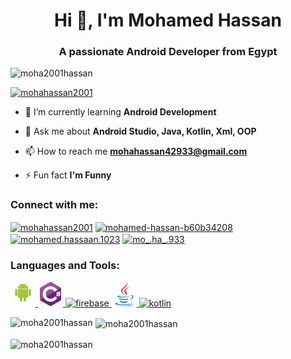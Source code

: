 <h1 align="center">Hi 👋, I'm Mohamed Hassan</h1>
<h3 align="center">A passionate Android Developer from Egypt</h3>


<p align="left"> <img src="https://komarev.com/ghpvc/?username=moha2001hassan&label=Profile%20views&color=0e75b6&style=flat" alt="moha2001hassan" /> </p>

<p align="left"> <a href="https://twitter.com/mohahassan2001" target="blank"><img src="https://img.shields.io/twitter/follow/mohahassan2001?logo=twitter&style=for-the-badge" alt="mohahassan2001" /></a> </p>

- 🌱 I’m currently learning **Android Development**

- 💬 Ask me about **Android Studio, Java, Kotlin, Xml, OOP**

- 📫 How to reach me **mohahassan42933@gmail.com**

- ⚡ Fun fact **I'm Funny**

<h3 align="left">Connect with me:</h3>
<p align="left">
<a href="https://twitter.com/mohahassan2001" target="blank"><img align="center" src="https://raw.githubusercontent.com/rahuldkjain/github-profile-readme-generator/master/src/images/icons/Social/twitter.svg" alt="mohahassan2001" height="30" width="40" /></a>
<a href="https://linkedin.com/in/mohamed-hassan-b60b34208" target="blank"><img align="center" src="https://raw.githubusercontent.com/rahuldkjain/github-profile-readme-generator/master/src/images/icons/Social/linked-in-alt.svg" alt="mohamed-hassan-b60b34208" height="30" width="40" /></a>
<a href="https://fb.com/mohamed.hassaan.1023" target="blank"><img align="center" src="https://raw.githubusercontent.com/rahuldkjain/github-profile-readme-generator/master/src/images/icons/Social/facebook.svg" alt="mohamed.hassaan.1023" height="30" width="40" /></a>
<a href="https://instagram.com/mo_.ha_.933" target="blank"><img align="center" src="https://raw.githubusercontent.com/rahuldkjain/github-profile-readme-generator/master/src/images/icons/Social/instagram.svg" alt="mo_.ha_.933" height="30" width="40" /></a>
</p>

<h3 align="left">Languages and Tools:</h3>
<p align="left"> <a href="https://developer.android.com" target="_blank" rel="noreferrer"> <img src="https://raw.githubusercontent.com/devicons/devicon/master/icons/android/android-original-wordmark.svg" alt="android" width="40" height="40"/> </a> <a href="https://www.w3schools.com/cs/" target="_blank" rel="noreferrer"> <img src="https://raw.githubusercontent.com/devicons/devicon/master/icons/csharp/csharp-original.svg" alt="csharp" width="40" height="40"/> </a> <a href="https://firebase.google.com/" target="_blank" rel="noreferrer"> <img src="https://www.vectorlogo.zone/logos/firebase/firebase-icon.svg" alt="firebase" width="40" height="40"/> </a> <a href="https://www.java.com" target="_blank" rel="noreferrer"> <img src="https://raw.githubusercontent.com/devicons/devicon/master/icons/java/java-original.svg" alt="java" width="40" height="40"/> </a> <a href="https://kotlinlang.org" target="_blank" rel="noreferrer"> <img src="https://www.vectorlogo.zone/logos/kotlinlang/kotlinlang-icon.svg" alt="kotlin" width="40" height="40"/> </a> </p>

<p><img align="left" src="https://github-readme-stats.vercel.app/api/top-langs?username=moha2001hassan&show_icons=true&locale=en&layout=compact" alt="moha2001hassan" /></p>

<p>&nbsp;<img align="center" src="https://github-readme-stats.vercel.app/api?username=moha2001hassan&show_icons=true&locale=en" alt="moha2001hassan" /></p>

<p><img align="center" src="https://github-readme-streak-stats.herokuapp.com/?user=moha2001hassan&" alt="moha2001hassan" /></p>
